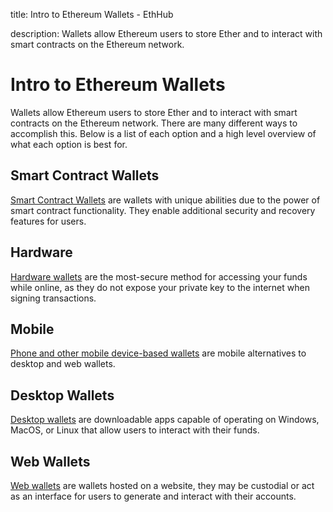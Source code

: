 title: Intro to Ethereum Wallets - EthHub

description: Wallets allow Ethereum users to store Ether and to interact with smart contracts on the Ethereum network. 

# Intro to Ethereum Wallets

Wallets allow Ethereum users to store Ether and to interact with smart contracts on the Ethereum network. There are many different ways to accomplish this. Below is a list of each option and a high level overview of what each option is best for.

## Smart Contract Wallets
[Smart Contract Wallets](smart-contract-wallets.md) are wallets with unique abilities due to the power of smart contract functionality. They enable additional security and recovery features for users.

## Hardware
[Hardware wallets](hardware.md) are the most-secure method for accessing your funds while online, as they do not expose your private key to the internet when signing transactions.

## Mobile
[Phone and other mobile device-based wallets](mobile.md) are mobile alternatives to desktop and web wallets.

## Desktop Wallets
[Desktop wallets](desktop.md) are downloadable apps capable of operating on Windows, MacOS, or Linux that allow users to interact with their funds.

## Web Wallets
[Web wallets](web.md) are wallets hosted on a website, they may be custodial or act as an interface for users to generate and interact with their accounts.


